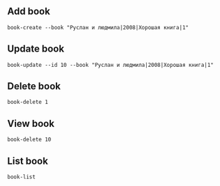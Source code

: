 ## Add book
```
book-create --book "Руслан и людмила|2008|Хорошая книга|1"
```

## Update book
```
book-update --id 10 --book "Руслан и людмила|2008|Хорошая книга|1"
```

## Delete book
```
book-delete 1
```

## View book
```
book-delete 10
```

## List book
```
book-list
```
